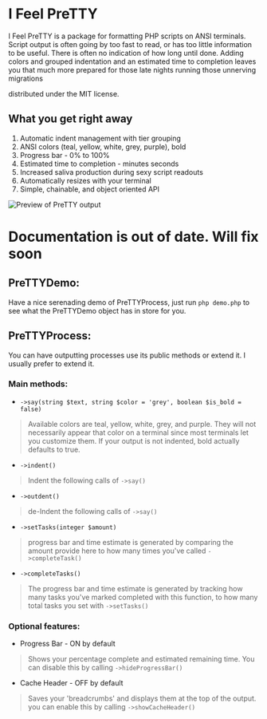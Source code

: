 # I Feel PreTTY
I Feel PreTTY is a package for formatting PHP scripts on ANSI
terminals. Script output is often going by too fast to read, or has
too little information to be useful. There is often no indication of
how long until done. Adding colors and grouped indentation and an
estimated time to completion leaves you that much more prepared for
those late nights running those unnerving migrations

distributed under the MIT license.

## What you get right away
1. Automatic indent management with tier grouping
2. ANSI colors (teal, yellow, white, grey, purple), bold
3. Progress bar - 0% to 100%
4. Estimated time to completion - minutes seconds
5. Increased saliva production during sexy script readouts
6. Automatically resizes with your terminal
7. Simple, chainable, and object oriented API

![Preview of PreTTY output](http://wikifightgame.com/moarcontent/I-Feel-PreTTY.png)

# Documentation is out of date. Will fix soon

## PreTTYDemo:
Have a nice serenading demo of PreTTYProcess, just run `php demo.php`
to see what the PreTTYDemo object has in store for you.

## PreTTYProcess:
You can have outputting processes use its public methods or extend it.
I usually prefer to extend it.

### Main methods:
* `->say(string $text, string $color = 'grey', boolean $is_bold = false)`
> Available colors are teal, yellow, white, grey, and purple. They will
> not necessarily appear that color on a terminal since most terminals
> let you customize them. If your output is not indented, bold actually
> defaults to true.

* `->indent()`
> Indent the following calls of `->say()`

* `->outdent()`
> de-Indent the following calls of `->say()`

* `->setTasks(integer $amount)`
> progress bar and time estimate is generated by comparing the amount
> provide here to how many times you've called `->completeTask()`

* `->completeTasks()`
> The progress bar and time estimate is generated by tracking how many
> tasks you've marked completed with this function, to how many total
> tasks you set with `->setTasks()`

### Optional features:
* Progress Bar - ON by default
> Shows your percentage complete and estimated remaining time. You
> can disable this by calling `->hideProgressBar()`

* Cache Header - OFF by default
> Saves your 'breadcrumbs' and displays them at the top of the
> output. you can enable this by calling `->showCacheHeader()`
